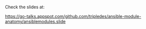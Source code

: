Check the slides at:

<https://go-talks.appspot.com/github.com/tripledes/ansible-module-anatomy/ansiblemodules.slide>

